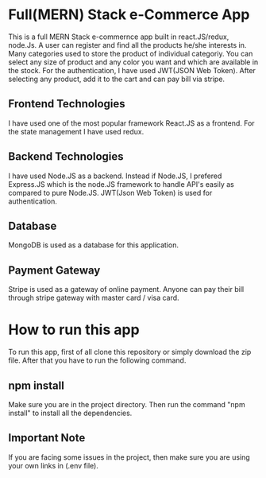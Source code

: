 # Full(MERN) Stack e-Commerce App
This is a full MERN Stack e-commernce app built in react.JS/redux, node.Js. A user can register and find all the products he/she interests in. Many categories used to 
store the product of individual categoriy. You can select any size of product and any color you want and which are available in the stock. For the authentication, I have used JWT(JSON Web Token). After selecting any product, add it to the cart and can pay bill via stripe.
## Frontend Technologies
I have used one of the most popular framework React.JS as a frontend. For the state management I have used redux.
## Backend Technologies
I have used Node.JS as a backend. Instead if Node.JS, I prefered Express.JS which is the node.JS framework to handle API's easily as compared to pure Node.JS. JWT(Json Web Token)
is used for authentication.

## Database
MongoDB is used as a database for this application.

## Payment Gateway
Stripe is used as a gateway of online payment. Anyone can pay their bill through stripe gateway with master card / visa card.
# How to run this app
To run this app, first of all clone this repository or simply download the zip file. After that you have to run the following command.
## npm install
Make sure you are in the project directory. Then run the command "npm install" to install all the dependencies.

## Important Note
If you are facing some issues in the project, then make sure you are using your own links in (.env file). 
